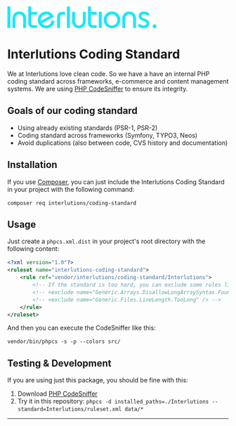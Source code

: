 ![Interlutions Logo](logo.svg "Interlutions")

Interlutions Coding Standard
============================

We at Interlutions love clean code. So we have a have an internal PHP coding standard across frameworks, e-commerce 
and content management systems. We are using [PHP CodeSniffer][1] to ensure its integrity. 

## Goals of our coding standard

* Using already existing standards (PSR-1, PSR-2)
* Coding standard across frameworks (Symfony, TYPO3, Neos)
* Avoid duplications (also between code, CVS history and documentation)

## Installation

If you use [Composer][2], you can just include the Interlutions Coding Standard in your project with the following
command:

    composer req interlutions/coding-standard

## Usage

Just create a `phpcs.xml.dist` in your project's root directory with the following content:

```xml
<?xml version="1.0"?>
<ruleset name="interlutions-coding-standard">
    <rule ref="vendor/interlutions/coding-standard/Interlutions">
        <!-- If the standard is too hard, you can exclude some rules like this: -->
        <!-- <exclude name="Generic.Arrays.DisallowLongArraySyntax.Found" /> -->
        <!-- <exclude name="Generic.Files.LineLength.TooLong" /> -->
    </rule>
</ruleset>
```

And then you can execute the CodeSniffer like this:

    vendor/bin/phpcs -s -p --colors src/

## Testing & Development

If you are using just this package, you should be fine with this:

1.  Download [PHP CodeSniffer][3]
2.  Try it in this repository: `phpcs -d installed_paths=./Interlutions --standard=Interlutions/ruleset.xml data/*`

---
[1]: https://github.com/squizlabs/PHP_CodeSniffer#readme
[2]: https://getcomposer.org/
[3]: https://github.com/squizlabs/PHP_CodeSniffer#installation
